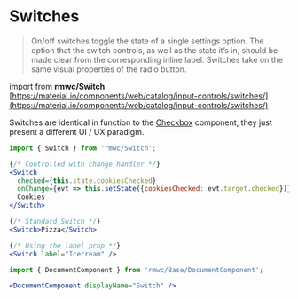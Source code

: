 # Switches

> On/off switches toggle the state of a single settings option. The option that the switch controls, as well as the state it’s in, should be made clear from the corresponding inline label. Switches take on the same visual properties of the radio button.

import from **rmwc/Switch**  
[https://material.io/components/web/catalog/input-controls/switches/](https://material.io/components/web/catalog/input-controls/switches/)

Switches are identical in function to the [Checkbox](checkboxes) component, they just present a different UI / UX paradigm.

```jsx render
import { Switch } from 'rmwc/Switch';

{/* Controlled with change handler */}
<Switch
  checked={this.state.cookiesChecked}
  onChange={evt => this.setState({cookiesChecked: evt.target.checked})}>
  Cookies
</Switch>

{/* Standard Switch */}
<Switch>Pizza</Switch>

{/* Using the label prop */}
<Switch label="Icecream" />
```

```jsx renderOnly
import { DocumentComponent } from 'rmwc/Base/DocumentComponent';

<DocumentComponent displayName="Switch" />
```
